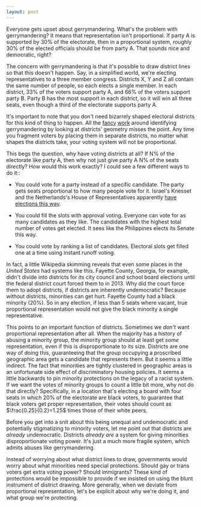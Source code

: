 ```yaml
---
layout: post
---
```




Everyone gets upset about gerrymandering. What's the problem with gerrymandering? It means that representation isn't proportional. If party A is supported by 30% of the electorate, then in a proportional system, roughly 30% of the elected officials should be from party A. That sounds nice and democratic, right?

The concern with gerrymandering is that it's possible to draw district lines so that this doesn't happen. Say, in a simplified world, we're electing representatives to a three member congress. Districts X, Y and Z all contain the same number of people, so each elects a single member. In each district, 33% of the voters support party A, and 66% of the voters support party B. Party B has the most support in each district, so it will win all three seats, even though a third of the electorate supports party A. 

It's important to note that you don't need bizarrely shaped electoral districts for this kind of thing to happen. All the [fancy](https://www.chronicle.com/article/meet-the-math-professor-whos-fighting-gerrymandering-with-geometry/) [work](https://www.scientificamerican.com/article/geometry-versus-gerrymandering/) around identifying gerrymandering by looking at districts' geometry misses the point. Any time you fragment voters by placing them in separate districts, no matter what shapes the districts take, your voting system will not be proportional.

This begs the question, why have voting districts at all? If N% of the electorate like party A, then why not just give party A N% of the seats directly? How would this work exactly? I could see a few different ways to do it::

- You could vote for a party instead of a specific candidate. The party gets seats proportional to how many people vote for it. Israel's Knesset and the Netherlands's House of Representatives apparently [have elections this way](https://en.wikipedia.org/wiki/At-large#Israel).
- You could fill the slots with approval voting. Everyone can vote for as many candidates as they like. The candidates with the highest total number of votes get elected. It sees like the Philippines elects its Senate this way. 

- You could vote by ranking a list of candidates. Electoral slots get filled one at a time using instant runoff voting. 

In fact, a little Wikipedia skimming reveals that even some places in the *United States* had systems like this. Fayette County, Georgia, for example, didn't divide into districts for its city council and school board elections until the federal district court forced them to in 2013.  Why did the court force them to adopt districts, if districts are inherently undemocratic? Because without districts, minorities can get hurt. Fayette County had a black minority (20%). So in any election, if less than 5 seats where vacant, true proportional representation would not give the black minority a single representative. 

This points to an important function of districts. Sometimes we *don't* want proportional representation after all. When the majority has a history of abusing a minority group, the minority group should at least get *some* representation, even if this is disproportionate to its size. Districts are one way of doing this, guaranteeing that the group occupying a proscribed geographic area gets a candidate that represents them. But it seems a little indirect. The fact that minorities are tightly clustered in geographic areas is an unfortunate side effect of discriminatory housing policies. It seems a little backwards to pin minority protections on the legacy of a racist system. If we want the votes of minority groups to count a little bit more, why not do that directly? Specifically, in a location that's electing a board with four seats in which 20% of the electorate are black voters, to guarantee that black voters get proper representation, their votes should count as $\frac{0.25}{0.2}=1.25$ times those of their white peers. 

Before you get into a snit about this being unequal and undemocratic and potentially stigmatizing to minority voters, let me point out that districts are *already* undemocratic. Districts *already are* a system for giving minorities disproportionate voting power. It's just a much more fragile system, which admits abuses like gerrymandering. 

Instead of worrying about what district lines to draw, governments would worry about what minorities need special protections. Should gay or trans voters get extra voting power? Should immigrants? These kind of protections would be impossible to provide if we insisted on using the blunt instrument of district drawing. More generally, when we deviate from proportional representation, let's be explicit about why we're doing it, and what group we're protecting. 

